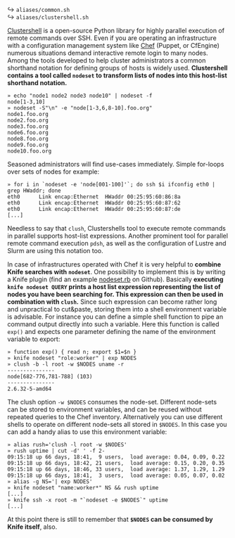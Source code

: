 
↪ `aliases/common.sh`  
↪ `aliases/clustershell.sh`

[Clustershell][clustershell] is a open-source Python library for highly parallel execution of remote commands over SSH. Even if you are operating an infrastructure with a configuration management system like [Chef][chef] (Puppet, or CfEngine) numerous situations demand interactive remote login to many nodes. Among the tools developed to help cluster administrators a common shorthand notation for defining groups of hosts is widely used. **Clustershell contains a tool called `nodeset` to transform lists of nodes into this host-list shorthand notation.**

    » echo "node1 node2 node3 node10" | nodeset -f
    node[1-3,10]
    » nodeset -S"\n" -e "node[1-3,6,8-10].foo.org"
    node1.foo.org
    node2.foo.org
    node3.foo.org
    node6.foo.org
    node8.foo.org
    node9.foo.org
    node10.foo.org

Seasoned administrators will find use-cases immediately. Simple for-loops over sets of nodes for example: 

    » for i in `nodeset -e 'node[001-100]'`; do ssh $i ifconfig eth0 | grep HWaddr; done
    eth0      Link encap:Ethernet  HWaddr 00:25:95:60:86:8a  
    eth0      Link encap:Ethernet  HWaddr 00:25:95:60:87:62  
    eth0      Link encap:Ethernet  HWaddr 00:25:95:60:87:de  
    [...]

Needless to say that `clush`, Clustershells tool to execute remote commands in parallel supports host-list expressions. Another prominent tool for parallel remote command execution `pdsh`, as well as the configuration of Lustre and Slurm are using this notation too. 

In case of infrastructures operated with Chef it is very helpful to **combine Knife searches with `nodeset`**. One possibility to implement this is by writing a Knife plugin (find an example [nodeset.rb][nodeset_rb] on Github). Basically **executing `knife nodeset QUERY` prints a host list expression representing the list of nodes you have been searching for. This expression can then be used in combination with `clush`.** Since such expression can become rather long and unpractical to cut&paste, storing them into a shell environment variable is advisable. For instance you can define a simple shell function to pipe an command output directly into such a variable. Here this function is called `exp()` and expects one parameter defining the name of the environment variable to export: 

    » function exp() { read n; export $1=$n }
    » knife nodeset "role:worker" | exp NODES
    » clush -b -l root -w $NODES uname -r
    ---------------
    node[682-776,781-788] (103)
    ---------------
    2.6.32-5-amd64

The clush option `-w $NODES` consumes the node-set. Different node-sets can be stored to environment variables, and can be reused without repeated queries to the Chef inventory. Alternatively you can use different shells to operate on different node-sets all stored in `$NODES`. In this case you can add a handy alias to use  this environment variable:

    » alias rush='clush -l root -w $NODES'
    » rush uptime | cut -d' ' -f 2- 
    09:15:18 up 66 days, 18:41,  9 users,  load average: 0.04, 0.09, 0.22
    09:15:18 up 66 days, 18:42, 21 users,  load average: 0.15, 0.20, 0.35
    09:15:18 up 66 days, 18:46, 33 users,  load average: 1.37, 1.29, 1.29
    09:15:18 up 66 days, 18:41,  3 users,  load average: 0.05, 0.07, 0.02
    » alias -g NS='| exp NODES'
    » knife nodeset "name:worker*" NS && rush uptime
    [...]
    » knife ssh -x root -m "`nodeset -e $NODES`" uptime 
    [...]

At this point there is still to remember that **`$NODES` can be consumed by Knife itself**, also. 

[clustershell]: http://cea-hpc.github.com/clustershell/
[chef]: http://wiki.opscode.com
[nodeset_rb]: https://github.com/vpenso/knife-plugins/blob/master/plugins/nodeset.rb

